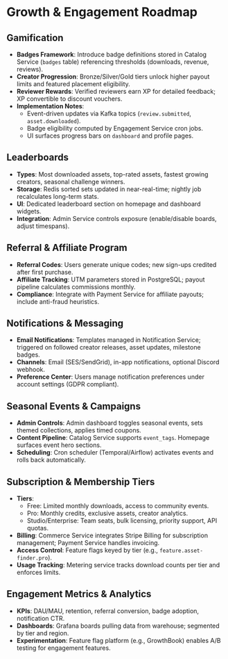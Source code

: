 # Growth & Engagement Roadmap

## Gamification
- **Badges Framework**: Introduce badge definitions stored in Catalog Service (`badges` table) referencing thresholds (downloads, revenue, reviews).
- **Creator Progression**: Bronze/Silver/Gold tiers unlock higher payout limits and featured placement eligibility.
- **Reviewer Rewards**: Verified reviewers earn XP for detailed feedback; XP convertible to discount vouchers.
- **Implementation Notes**:
  - Event-driven updates via Kafka topics (`review.submitted`, `asset.downloaded`).
  - Badge eligibility computed by Engagement Service cron jobs.
  - UI surfaces progress bars on `dashboard` and profile pages.

## Leaderboards
- **Types**: Most downloaded assets, top-rated assets, fastest growing creators, seasonal challenge winners.
- **Storage**: Redis sorted sets updated in near-real-time; nightly job recalculates long-term stats.
- **UI**: Dedicated leaderboard section on homepage and dashboard widgets.
- **Integration**: Admin Service controls exposure (enable/disable boards, adjust timespans).

## Referral & Affiliate Program
- **Referral Codes**: Users generate unique codes; new sign-ups credited after first purchase.
- **Affiliate Tracking**: UTM parameters stored in PostgreSQL; payout pipeline calculates commissions monthly.
- **Compliance**: Integrate with Payment Service for affiliate payouts; include anti-fraud heuristics.

## Notifications & Messaging
- **Email Notifications**: Templates managed in Notification Service; triggered on followed creator releases, asset updates, milestone badges.
- **Channels**: Email (SES/SendGrid), in-app notifications, optional Discord webhook.
- **Preference Center**: Users manage notification preferences under account settings (GDPR compliant).

## Seasonal Events & Campaigns
- **Admin Controls**: Admin dashboard toggles seasonal events, sets themed collections, applies timed coupons.
- **Content Pipeline**: Catalog Service supports `event_tags`. Homepage surfaces event hero sections.
- **Scheduling**: Cron scheduler (Temporal/Airflow) activates events and rolls back automatically.

## Subscription & Membership Tiers
- **Tiers**:
  - Free: Limited monthly downloads, access to community events.
  - Pro: Monthly credits, exclusive assets, creator analytics.
  - Studio/Enterprise: Team seats, bulk licensing, priority support, API quotas.
- **Billing**: Commerce Service integrates Stripe Billing for subscription management; Payment Service handles invoicing.
- **Access Control**: Feature flags keyed by tier (e.g., `feature.asset-finder.pro`).
- **Usage Tracking**: Metering service tracks download counts per tier and enforces limits.

## Engagement Metrics & Analytics
- **KPIs**: DAU/MAU, retention, referral conversion, badge adoption, notification CTR.
- **Dashboards**: Grafana boards pulling data from warehouse; segmented by tier and region.
- **Experimentation**: Feature flag platform (e.g., GrowthBook) enables A/B testing for engagement features.
